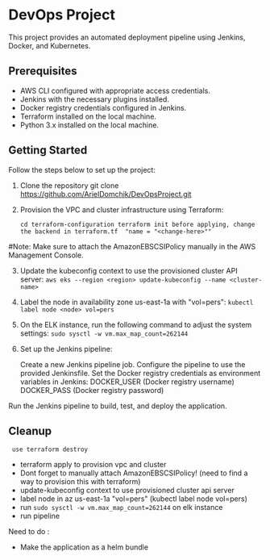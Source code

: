 # DevOps Project

This project provides an automated deployment pipeline using Jenkins, Docker, and Kubernetes.

## Prerequisites

- AWS CLI configured with appropriate access credentials.
- Jenkins with the necessary plugins installed.
- Docker registry credentials configured in Jenkins.
- Terraform installed on the local machine.
- Python 3.x installed on the local machine.

## Getting Started

Follow the steps below to set up the project:

1. Clone the repository
   git clone https://github.com/ArielDomchik/DevOpsProject.git

2. Provision the VPC and cluster infrastructure using Terraform:

   `cd terraform-configuration
       terraform init
   before applying, change the backend in terraform.tf  "name = "<change-here>""`

#Note: Make sure to attach the AmazonEBSCSIPolicy manually in the AWS Management Console.

3. Update the kubeconfig context to use the provisioned cluster API server:
  `aws eks --region <region> update-kubeconfig --name <cluster-name>`

4. Label the node in availability zone us-east-1a with "vol=pers":
  `kubectl label node <node> vol=pers`

5. On the ELK instance, run the following command to adjust the system settings:
  ` sudo sysctl -w vm.max_map_count=262144 `

6. Set up the Jenkins pipeline:

    Create a new Jenkins pipeline job.
    Configure the pipeline to use the provided Jenkinsfile.
    Set the Docker registry credentials as environment variables in Jenkins:
        DOCKER_USER (Docker registry username)
        DOCKER_PASS (Docker registry password)

Run the Jenkins pipeline to build, test, and deploy the application.

## Cleanup
 ` use terraform destroy`

- terraform apply to provision vpc and cluster
- Dont forget to manually attach AmazonEBSCSIPolicy! (need to find a way to provision this with terraform)
- update-kubeconfig context to use provisioned cluster api server
- label node in az us-east-1a "vol=pers" (kubectl label node <node> vol=pers)
- run `sudo sysctl -w vm.max_map_count=262144` on elk instance
- run pipeline 

Need to do :
- Make the application as a helm bundle


